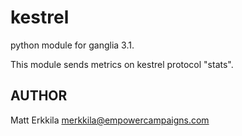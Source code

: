 kestrel
===============

python module for ganglia 3.1.

This module sends metrics on kestrel protocol "stats".

## AUTHOR

Matt Erkkila <merkkila@empowercampaigns.com>

